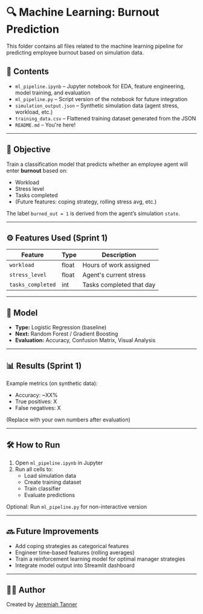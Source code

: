 # 🔍 Machine Learning: Burnout Prediction

This folder contains all files related to the machine learning pipeline for predicting employee burnout based on simulation data.

## 📁 Contents

- `ml_pipeline.ipynb` – Jupyter notebook for EDA, feature engineering, model training, and evaluation
- `ml_pipeline.py` – Script version of the notebook for future integration
- `simulation_output.json` – Synthetic simulation data (agent stress, workload, etc.)
- `training_data.csv` – Flattened training dataset generated from the JSON
- `README.md` – You're here!

---

## 🧠 Objective

Train a classification model that predicts whether an employee agent will enter **burnout** based on:
- Workload
- Stress level
- Tasks completed
- (Future features: coping strategy, rolling stress avg, etc.)

The label `burned_out = 1` is derived from the agent’s simulation `state`.

---

## ⚙️ Features Used (Sprint 1)

| Feature | Type | Description |
|--------|------|-------------|
| `workload` | float | Hours of work assigned |
| `stress_level` | float | Agent's current stress |
| `tasks_completed` | int | Tasks completed that day |

---

## 🤖 Model

- **Type:** Logistic Regression (baseline)
- **Next:** Random Forest / Gradient Boosting
- **Evaluation:** Accuracy, Confusion Matrix, Visual Analysis

---

## 📊 Results (Sprint 1)

Example metrics (on synthetic data):
- Accuracy: ~XX%
- True positives: X
- False negatives: X

(Replace with your own numbers after evaluation)

---

## 🛠️ How to Run

1. Open `ml_pipeline.ipynb` in Jupyter
2. Run all cells to:
   - Load simulation data
   - Create training dataset
   - Train classifier
   - Evaluate predictions

Optional: Run `ml_pipeline.py` for non-interactive version

---

## 🔜 Future Improvements

- Add coping strategies as categorical features
- Engineer time-based features (rolling averages)
- Train a reinforcement learning model for optimal manager strategies
- Integrate model output into Streamlit dashboard

---

## 👨‍💻 Author

Created by [Jeremiah Tanner](https://github.com/JTanner04)


